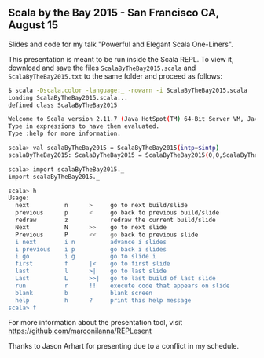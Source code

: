 ## Scala by the Bay 2015 - San Francisco CA, August 15

Slides and code for my talk "Powerful and Elegant Scala One-Liners".

This presentation is meant to be run inside the Scala REPL.
To view it, download and save the files `ScalaByTheBay2015.scala`
and `ScalaByTheBay2015.txt` to the same folder and proceed as follows:

```sh
$ scala -Dscala.color -language:_ -nowarn -i ScalaByTheBay2015.scala
Loading ScalaByTheBay2015.scala...
defined class ScalaByTheBay2015

Welcome to Scala version 2.11.7 (Java HotSpot(TM) 64-Bit Server VM, Java 1.8.0_51).
Type in expressions to have them evaluated.
Type :help for more information.

scala> val scalaByTheBay2015 = ScalaByTheBay2015(intp=$intp)
scalaByTheBay2015: ScalaByTheBay2015 = ScalaByTheBay2015(0,0,ScalaByTheBay2015.txt,false,false,scala.tools.nsc.interpreter.ILoop$ILoopInterpreter@26c8b296)

scala> import scalaByTheBay2015._
import scalaByTheBay2015._

scala> h
Usage:
  next          n      >     go to next build/slide
  previous      p      <     go back to previous build/slide
  redraw        z            redraw the current build/slide
  Next          N      >>    go to next slide
  Previous      P      <<    go back to previous slide
  i next        i n          advance i slides
  i previous    i p          go back i slides
  i go          i g          go to slide i
  first         f      |<    go to first slide
  last          l      >|    go to last slide
  Last          L      >>|   go to last build of last slide
  run           r      !!    execute code that appears on slide
  blank         b            blank screen
  help          h      ?     print this help message
scala> f
```

For more information about the presentation tool, visit https://github.com/marconilanna/REPLesent

Thanks to Jason Arhart for presenting due to a conflict in my schedule.
